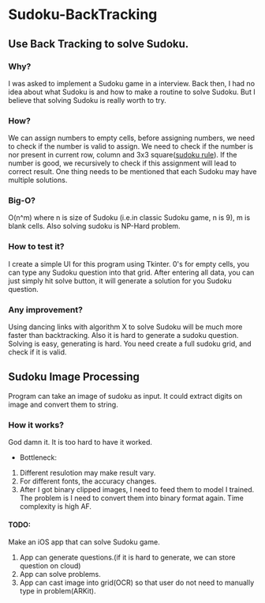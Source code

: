 # Sudoku-BackTracking
## Use Back Tracking to solve Sudoku.
### Why?
  I was asked to implement a Sudoku game in a interview. Back then, I had no idea about what Sudoku is and how to make a routine to solve Sudoku. But I believe that solving Sudoku is really worth to try.
### How?
  We can assign numbers to empty cells, before assigning numbers, we need to check if the number is valid to assign. We need to check if the number is nor present in current row, column and 3x3 square([sudoku rule](http://www.counton.org/sudoku/rules-of-sudoku.php)). If the number is good, we recursively to check if this assignment will lead to correct result. One thing needs to be mentioned that each Sudoku may have multiple solutions.
### Big-O?
  O(n^m) where n is size of Sudoku (i.e.in classic Sudoku game, n is 9), m is blank cells. Also solving sudoku is NP-Hard problem.
### How to test it?
  I create a simple UI for this program using Tkinter. 0's for empty cells, you can type any Sudoku question into that grid. After entering all data, you can just simply hit solve button, it will generate a solution for you Sudoku question.
### Any improvement?
  Using dancing links with algorithm X to solve Sudoku will be much more faster than backtracking. Also it is hard to generate a sudoku question. Solving is easy, generating is hard. You need create a full sudoku grid, and check if it is valid.

## Sudoku Image Processing
  Program can take an image of sudoku as input. It could extract digits on image and convert them to string.
### How it works?
  God damn it. It is too hard to have it worked.
  * Bottleneck:
  1. Different resulotion may make result vary.
  2. For different fonts, the accuracy changes.
  3. After I got binary clipped images, I need to feed them to model I trained. The problem is I need to convert them into binary format again. Time complexity is high AF.


#### TODO:
  Make an iOS app that can solve Sudoku game.
  1. App can generate questions.(if it is hard to generate, we can store question on cloud)
  2. App can solve problems.
  3. App can cast image into grid(OCR) so that user do not need to manually type in problem(ARKit).
